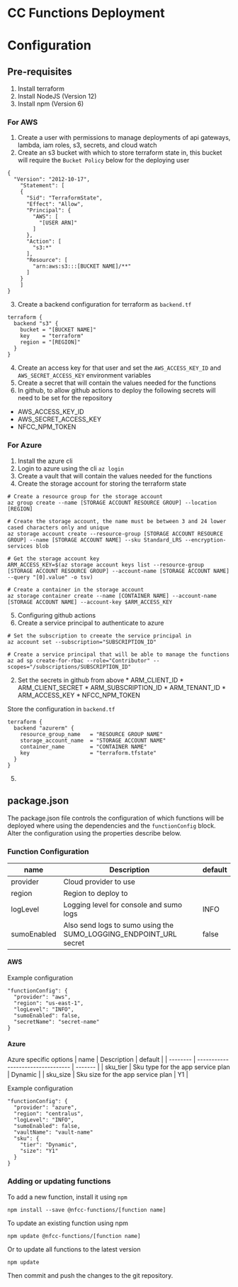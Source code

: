 # CC Functions Deployment

# Configuration

## Pre-requisites
1. Install terraform
1. Install NodeJS (Version 12)
1. Install npm (Version 6)

### For AWS
1. Create a user with permissions to manage deployments of api gateways, lambda, iam roles, s3, secrets, and cloud watch
2. Create an s3 bucket with which to store terraform state in, this bucket will require the `Bucket Policy` below for the deploying user
```
{
  "Version": "2012-10-17",
    "Statement": [
    {
      "Sid": "TerraformState",
      "Effect": "Allow",
      "Principal": {
        "AWS": [
          "[USER ARN]"
        ]
      },
      "Action": [
        "s3:*"
      ],
      "Resource": [
        "arn:aws:s3:::[BUCKET NAME]/**"
      ]
    }
    ]
}
```
3. Create a backend configuration for terraform as `backend.tf`
```
terraform {
  backend "s3" {
    bucket = "[BUCKET NAME]"
    key    = "terraform"
    region = "[REGION]"
  }
}
```
4. Create an access key for that user and set the `AWS_ACCESS_KEY_ID` and `AWS_SECRET_ACCESS_KEY` environment variables
5. Create a secret that will contain the values needed for the functions
6. In github, to allow github actions to deploy the following secrets will need to be set for the repository
  * AWS_ACCESS_KEY_ID
  * AWS_SECRET_ACCESS_KEY
  * NFCC_NPM_TOKEN

### For Azure
1. Install the azure cli
2. Login to azure using the cli `az login`
3. Create a vault that will contain the values needed for the functions
4. Create the storage account for storing the terraform state
```
# Create a resource group for the storage account
az group create --name [STORAGE ACCOUNT RESOURCE GROUP] --location [REGION]

# Create the storage account, the name must be between 3 and 24 lower cased characters only and unique
az storage account create --resource-group [STORAGE ACCOUNT RESOURCE GROUP] --name [STORAGE ACCOUNT NAME] --sku Standard_LRS --encryption-services blob

# Get the storage account key
ARM_ACCESS_KEY=$(az storage account keys list --resource-group [STORAGE ACCOUNT RESOURCE GROUP] --account-name [STORAGE ACCOUNT NAME] --query "[0].value" -o tsv)

# Create a container in the storage account
az storage container create --name [CONTAINER NAME] --account-name [STORAGE ACCOUNT NAME] --account-key $ARM_ACCESS_KEY
```
5. Configuring github actions
  1. Create a service principal to authenticate to azure
  ```
  # Set the subscription to creeate the service principal in
  az account set --subscription="SUBSCRIPTION_ID"
  
  # Create a service principal that will be able to manage the functions
  az ad sp create-for-rbac --role="Contributor" --scopes="/subscriptions/SUBSCRIPTION_ID"
  ```
  2. Set the secrets in github from above
    * ARM_CLIENT_ID
    * ARM_CLIENT_SECRET
    * ARM_SUBSCRIPTION_ID
    * ARM_TENANT_ID
    * ARM_ACCESS_KEY
    * NFCC_NPM_TOKEN

Store the configuration in `backend.tf`
```
terraform {
  backend "azurerm" {
    resource_group_name   = "RESOURCE GROUP NAME"
    storage_account_name  = "STORAGE ACCOUNT NAME"
    container_name        = "CONTAINER NAME"
    key                   = "terraform.tfstate"
  }
}
```
5. 
   
## package.json
The package.json file controls the configuration of which functions will be deployed where using the dependencies and the `functionConfig` block. Alter the configuration using the properties describe below.

### Function Configuration
| name        | Description                                                       | default |
| ----------- | ----------------------------------------------------------------- | ------- |
| provider    | Cloud provider to use                                             |         |
| region      | Region to deploy to                                               |         |
| logLevel    | Logging level for console and sumo logs                           | INFO    |
| sumoEnabled | Also send logs to sumo using the SUMO_LOGGING_ENDPOINT_URL secret | false   |

#### AWS
Example configuration
```
"functionConfig": {
  "provider": "aws",
  "region": "us-east-1",
  "logLevel": "INFO",
  "sumoEnabled": false,
  "secretName": "secret-name"
}
```

#### Azure
Azure specific options
| name     | Description                       | default |
| -------- | --------------------------------- | ------- |
| sku_tier | Sku type for the app service plan | Dynamic |
| sku_size | Sku size for the app service plan | Y1      |

Example configuration
```
"functionConfig": {
  "provider": "azure",
  "region": "centralus",
  "logLevel": "INFO",
  "sumoEnabled": false,
  "vaultName": "vault-name"
  "sku": {
    "tier": "Dynamic",
    "size": "Y1"
  }
}
```

### Adding or updating functions
To add a new function, install it using `npm`
```
npm install --save @nfcc-functions/[function name]
```

To update an existing function using npm
```
npm update @nfcc-functions/[function name]
```

Or to update all functions to the latest version
```
npm update
```

Then commit and push the changes to the git repository.
